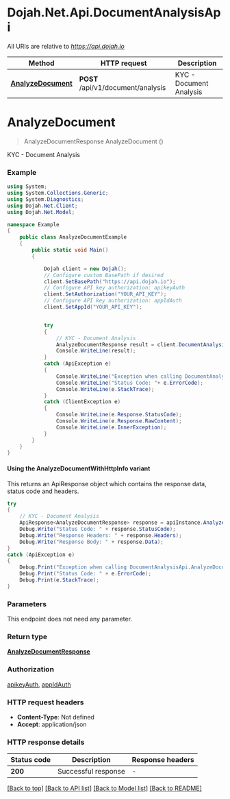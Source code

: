 # Dojah.Net.Api.DocumentAnalysisApi

All URIs are relative to *https://api.dojah.io*

| Method | HTTP request | Description |
|--------|--------------|-------------|
| [**AnalyzeDocument**](DocumentAnalysisApi.md#analyzedocument) | **POST** /api/v1/document/analysis | KYC - Document Analysis |

<a name="analyzedocument"></a>
# **AnalyzeDocument**
> AnalyzeDocumentResponse AnalyzeDocument ()

KYC - Document Analysis

### Example
```csharp
using System;
using System.Collections.Generic;
using System.Diagnostics;
using Dojah.Net.Client;
using Dojah.Net.Model;

namespace Example
{
    public class AnalyzeDocumentExample
    {
        public static void Main()
        {

            Dojah client = new Dojah();
            // Configure custom BasePath if desired
            client.SetBasePath("https://api.dojah.io");
            // Configure API key authorization: apikeyAuth
            client.SetAuthorization("YOUR_API_KEY");
            // Configure API key authorization: appIdAuth
            client.SetAppId("YOUR_API_KEY");


            try
            {
                // KYC - Document Analysis
                AnalyzeDocumentResponse result = client.DocumentAnalysis.AnalyzeDocument();
                Console.WriteLine(result);
            }
            catch (ApiException e)
            {
                Console.WriteLine("Exception when calling DocumentAnalysisApi.AnalyzeDocument: " + e.Message);
                Console.WriteLine("Status Code: "+ e.ErrorCode);
                Console.WriteLine(e.StackTrace);
            }
            catch (ClientException e)
            {
                Console.WriteLine(e.Response.StatusCode);
                Console.WriteLine(e.Response.RawContent);
                Console.WriteLine(e.InnerException);
            }
        }
    }
}
```

#### Using the AnalyzeDocumentWithHttpInfo variant
This returns an ApiResponse object which contains the response data, status code and headers.

```csharp
try
{
    // KYC - Document Analysis
    ApiResponse<AnalyzeDocumentResponse> response = apiInstance.AnalyzeDocumentWithHttpInfo();
    Debug.Write("Status Code: " + response.StatusCode);
    Debug.Write("Response Headers: " + response.Headers);
    Debug.Write("Response Body: " + response.Data);
}
catch (ApiException e)
{
    Debug.Print("Exception when calling DocumentAnalysisApi.AnalyzeDocumentWithHttpInfo: " + e.Message);
    Debug.Print("Status Code: " + e.ErrorCode);
    Debug.Print(e.StackTrace);
}
```

### Parameters
This endpoint does not need any parameter.
### Return type

[**AnalyzeDocumentResponse**](AnalyzeDocumentResponse.md)

### Authorization

[apikeyAuth](../README.md#apikeyAuth), [appIdAuth](../README.md#appIdAuth)

### HTTP request headers

 - **Content-Type**: Not defined
 - **Accept**: application/json


### HTTP response details
| Status code | Description | Response headers |
|-------------|-------------|------------------|
| **200** | Successful response |  -  |

[[Back to top]](#) [[Back to API list]](../README.md#documentation-for-api-endpoints) [[Back to Model list]](../README.md#documentation-for-models) [[Back to README]](../README.md)

